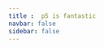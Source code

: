 ```yaml
---
title :  p5 is fantastic
navbar: false
sidebar: false
---
```


<ClientOnly>
<p5 type="fromAngle"></p5>
</ClientOnly>
